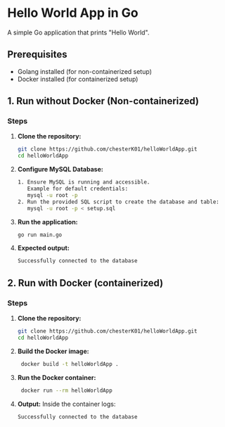 # Hello World App in Go

A simple Go application that prints "Hello World".

## Prerequisites

- Golang installed (for non-containerized setup)
- Docker installed (for containerized setup)

## 1. Run without Docker (Non-containerized)

### Steps

1. **Clone the repository:**
   ```sh
   git clone https://github.com/chesterK01/helloWorldApp.git
   cd helloWorldApp
2. **Configure MySQL Database:**
   ```sh
   1. Ensure MySQL is running and accessible.
      Example for default credentials:
      mysql -u root -p
   2. Run the provided SQL script to create the database and table:
      mysql -u root -p < setup.sql
3. **Run the application:**
   ```sh
   go run main.go
4. **Expected output:**
   ```sh
   Successfully connected to the database

## 2. Run with Docker (containerized)

### Steps

1. **Clone the repository:**
   ```sh
   git clone https://github.com/chesterK01/helloWorldApp.git
   cd helloWorldApp
2. **Build the Docker image:**
   ```sh
    docker build -t helloWorldApp .
3. **Run the Docker container:**
   ```sh
    docker run --rm helloWorldApp
4. **Output:** Inside the container logs:
   ```sh
   Successfully connected to the database